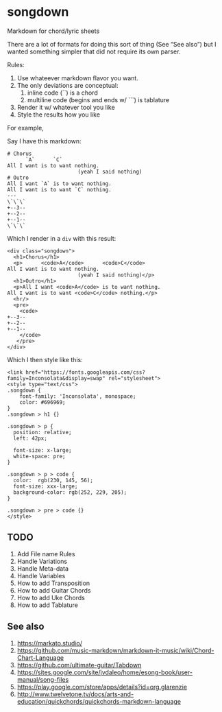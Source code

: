 # songdown

Markdown for chord/lyric sheets

There are a lot of formats for doing this sort of thing (See “See also”) but I wanted something simpler that did not require its own parser.

Rules:

1. Use whateever markdown flavor you want.
2. The only deviations are conceptual:
   1. inline code (\`\`) is a chord
   2. multiline code (begins and ends w/ \`\`\`) is tablature
3. Render it w/ whatever tool you like
4. Style the results how you like

For example,

Say I have this markdown:

```
# Chorus
      `A`      `C`
All I want is to want nothing.
                       (yeah I said nothing)
# Outro
All I want `A` is to want nothing.           
All I want is to want `C` nothing.
---
\`\`\`
+--3--
+--2--
+--1--
\`\`\`
```

Which I render in a `div` with this result:

```
<div class="songdown">
  <h1>Chorus</h1>
  <p>      <code>A</code>      <code>C</code>
All I want is to want nothing.
                       (yeah I said nothing)</p>
  <h1>Outro</h1>
  <p>All I want <code>A</code> is to want nothing.           
All I want is to want <code>C</code> nothing.</p>
  <hr/>
  <pre>
    <code>
+--3--
+--2--
+--1--
    </code>
   </pre>
</div>
```
Which I then style like this:

```
<link href="https://fonts.googleapis.com/css?family=Inconsolata&display=swap" rel="stylesheet">
<style type="text/css">
.songdown {
    font-family: 'Inconsolata', monospace;
    color: #696969;
}
.songdown > h1 {}

.songdown > p {
  position: relative;
  left: 42px;

  font-size: x-large;
  white-space: pre;
}

.songdown > p > code {
  color:  rgb(230, 145, 56);
  font-size: xxx-large;
  background-color: rgb(252, 229, 205);
}

.songdown > pre > code {}
</style>
```

## TODO

1. Add File name Rules
1. Handle Variations
1. Handle Meta-data
1. Handle Variables
1. How to add Transposition
1. How to add Guitar Chords
1. How to add Uke Chords
1. How to add Tablature

## See also

1. https://markato.studio/
1. https://github.com/music-markdown/markdown-it-music/wiki/Chord-Chart-Language
1. https://github.com/ultimate-guitar/Tabdown
1. https://sites.google.com/site/jvdaleo/home/esong-book/user-manual/song-files
1. https://play.google.com/store/apps/details?id=org.glarenzie
1. http://www.twelvetone.tv/docs/arts-and-education/quickchords/quickchords-markdown-language
